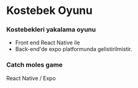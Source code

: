 # Kostebek Oyunu

 ### Kostebekleri yakalama oyunu 

- Front end React Native ile 
- Back-end'de expo platformunda gelistirilmistir.

 ### Catch moles game
 
 React Native / Expo
